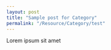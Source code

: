 ```yaml
---
layout: post
title: "Sample post for Category"
permalink: "/Resource/Category/test"
---
```

Lorem ipsum sit amet
